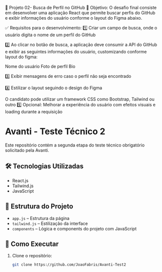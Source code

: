 
🚀 Projeto 02- Busca de Perfil no GitHub
📝 Objetivo:
O desafio final consiste em desenvolver uma aplicação React que permite buscar perfis do GitHub e exibir informações do usuário conforme o layout do Figma abaixo.


✅ Requisitos para o desenvolvimento:
1️⃣ Criar um campo de busca, onde o usuário digita o nome de um perfil do GitHub


2️⃣ Ao clicar no botão de busca, a aplicação deve consumir a API do GitHub e exibir as seguintes informações do usuário, customizando conforme layout do figma:

Nome do usuário
Foto de perfil
Bio

3️⃣ Exibir mensagens de erro caso o perfil não seja encontrado


4️⃣ Estilizar o layout seguindo o design do Figma

O candidato pode utilizar um framework CSS como Bootstrap, Tailwind ou outro
5️⃣ Opcional: Melhorar a experiência do usuário com efeitos visuais e loading durante a requisição

# Avanti - Teste Técnico 2

Este repositório contém a segunda etapa do teste técnico obrigatório solicitado pela Avanti.

## 🛠 Tecnologias Utilizadas

- React.js
- Tailwind.js
- JavaScript

## 📁 Estrutura do Projeto

- `app.js` – Estrutura da página
- `tailwind.js` – Estilização da interface
- `components` – Lógica e components do projeto com JavaScript

## 🚀 Como Executar

1. Clone o repositório:
   ```bash
   git clone https://github.com/JoaoFabris/Avanti-Test2
